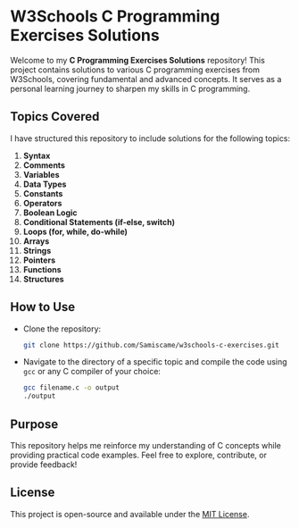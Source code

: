 
# W3Schools C Programming Exercises Solutions

Welcome to my **C Programming Exercises Solutions** repository! This project contains solutions to various C programming exercises from W3Schools, covering fundamental and advanced concepts. It serves as a personal learning journey to sharpen my skills in C programming.

## Topics Covered

I have structured this repository to include solutions for the following topics:

1. **Syntax**  
2. **Comments**  
3. **Variables**  
4. **Data Types**  
5. **Constants**  
6. **Operators**  
7. **Boolean Logic**  
8. **Conditional Statements (if-else, switch)**  
9. **Loops (for, while, do-while)**  
10. **Arrays**  
11. **Strings**  
12. **Pointers**  
13. **Functions**  
14. **Structures**

## How to Use

- Clone the repository:  
  ```bash
  git clone https://github.com/Samiscame/w3schools-c-exercises.git
  ```
- Navigate to the directory of a specific topic and compile the code using `gcc` or any C compiler of your choice:  
  ```bash
  gcc filename.c -o output
  ./output
  ```

## Purpose

This repository helps me reinforce my understanding of C concepts while providing practical code examples. Feel free to explore, contribute, or provide feedback!

## License

This project is open-source and available under the [MIT License](LICENSE).

